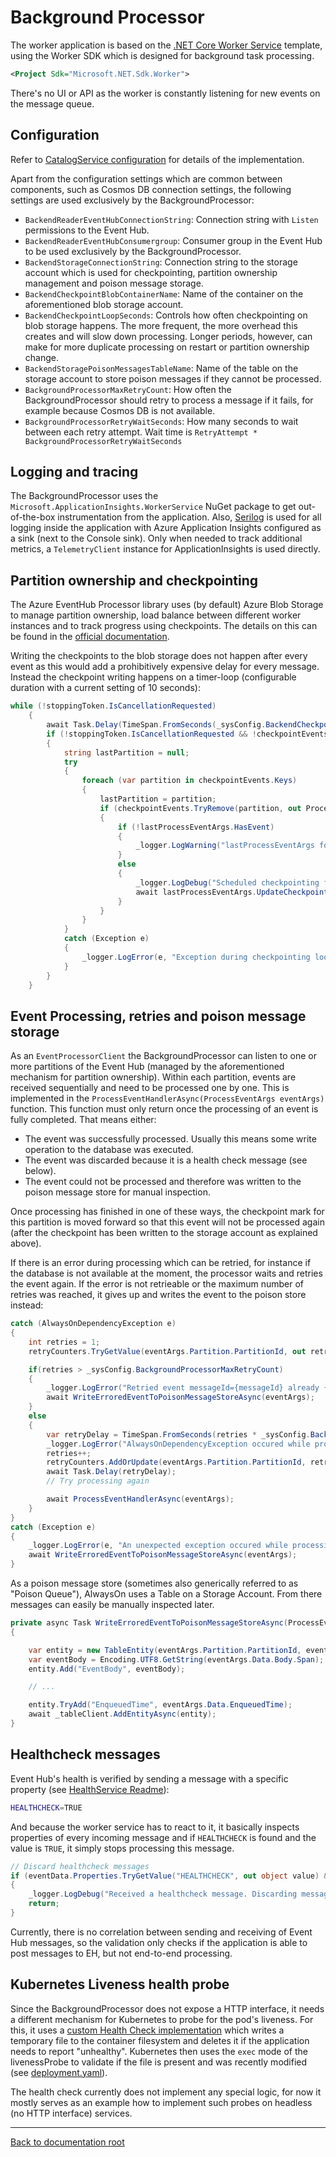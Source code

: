 # Background Processor

The worker application is based on the [.NET Core Worker Service](https://learn.microsoft.com/aspnet/core/fundamentals/host/hosted-services?view=aspnetcore-5.0&tabs=visual-studio) template, using the Worker SDK which is designed for background task processing.

```xml
<Project Sdk="Microsoft.NET.Sdk.Worker">
```

There's no UI or API as the worker is constantly listening for new events on the message queue.

## Configuration

Refer to [CatalogService configuration](../AlwaysOn.CatalogService/README.md#Configuration) for details of the implementation.

Apart from the configuration settings which are common between components, such as Cosmos DB connection settings, the following settings are used exclusively by the BackgroundProcessor:

- `BackendReaderEventHubConnectionString`: Connection string with `Listen` permissions to the Event Hub.
- `BackendReaderEventHubConsumergroup`: Consumer group in the Event Hub to be used exclusively by the BackgroundProcessor.
- `BackendStorageConnectionString`: Connection string to the storage account which is used for checkpointing, partition ownership management and poison message storage.
- `BackendCheckpointBlobContainerName`: Name of the container on the aforementioned blob storage account.
- `BackendCheckpointLoopSeconds`: Controls how often checkpointing on blob storage happens. The more frequent, the more overhead this creates and will slow down processing. Longer periods, however, can make for more duplicate processing on restart or partition ownership change.
- `BackendStoragePoisonMessagesTableName`: Name of the table on the storage account to store poison messages if they cannot be processed.
- `BackgroundProcessorMaxRetryCount`: How often the BackgroundProcessor should retry to process a message if it fails, for example because Cosmos DB is not available.
- `BackgroundProcessorRetryWaitSeconds`: How many seconds to wait between each retry attempt. Wait time is `RetryAttempt * BackgroundProcessorRetryWaitSeconds`

## Logging and tracing

The BackgroundProcessor uses the `Microsoft.ApplicationInsights.WorkerService` NuGet package to get out-of-the-box instrumentation from the application. Also, [Serilog](https://github.com/serilog/serilog-extensions-logging) is used for all logging inside the application with Azure Application Insights configured as a sink (next to the Console sink). Only when needed to track additional metrics, a `TelemetryClient` instance for ApplicationInsights is used directly.

## Partition ownership and checkpointing

The Azure EventHub Processor library uses (by default) Azure Blob Storage to manage partition ownership, load balance between different worker instances and to track progress using checkpoints. The details on this can be found in the [official documentation](https://learn.microsoft.com/azure/event-hubs/event-processor-balance-partition-load#partition-ownership-tracking).

Writing the checkpoints to the blob storage does not happen after every event as this would add a prohibitively expensive delay for every message. Instead the checkpoint writing happens on a timer-loop (configurable duration with a current setting of 10 seconds):

```csharp
while (!stoppingToken.IsCancellationRequested)
    {
        await Task.Delay(TimeSpan.FromSeconds(_sysConfig.BackendCheckpointLoopSeconds), stoppingToken);
        if (!stoppingToken.IsCancellationRequested && !checkpointEvents.IsEmpty)
        {
            string lastPartition = null;
            try
            {
                foreach (var partition in checkpointEvents.Keys)
                {
                    lastPartition = partition;
                    if (checkpointEvents.TryRemove(partition, out ProcessEventArgs lastProcessEventArgs))
                    {
                        if (!lastProcessEventArgs.HasEvent)
                        {
                            _logger.LogWarning("lastProcessEventArgs for partiton={partition} has no event. Nothing to be checkpointed", partition);
                        }
                        else
                        {
                            _logger.LogDebug("Scheduled checkpointing for partition {partition}. Offset={offset}", partition, lastProcessEventArgs.Data.Offset);
                            await lastProcessEventArgs.UpdateCheckpointAsync();
                        }
                    }
                }
            }
            catch (Exception e)
            {
                _logger.LogError(e, "Exception during checkpointing loop for partition={lastPartition}", lastPartition);
            }
        }
    }
```

## Event Processing, retries and poison message storage

As an `EventProcessorClient` the BackgroundProcessor can listen to one or more partitions of the Event Hub (managed by the aforementioned mechanism for partition ownership). Within each partition, events are received sequentially and need to be processed one by one. This is implemented in the `ProcessEventHandlerAsync(ProcessEventArgs eventArgs)` function. This function must only return once the processing of an event is fully completed. That means either:

- The event was successfully processed. Usually this means some write operation to the database was executed.
- The event was discarded because it is a health check message (see below).
- The event could not be processed and therefore was written to the poison message store for manual inspection.

Once processing has finished in one of these ways, the checkpoint mark for this partition is moved forward so that this event will not be processed again (after the checkpoint has been written to the storage account as explained above).

If there is an error during processing which can be retried, for instance if the database is not available at the moment, the processor waits and retries the event again. If the error is not retrieable or the maximum number of retries was reached, it gives up and writes the event to the poison store instead:

```csharp
catch (AlwaysOnDependencyException e)
{
    int retries = 1;
    retryCounters.TryGetValue(eventArgs.Partition.PartitionId, out retries);

    if(retries > _sysConfig.BackgroundProcessorMaxRetryCount)
    {
        _logger.LogError("Retried event messageId={messageId} already {retries}/{maxRetries} times. Giving up, writing Event to poision queue.", eventArgs.Data.MessageId, retries, _sysConfig.BackgroundProcessorMaxRetryCount);
        await WriteErroredEventToPoisonMessageStoreAsync(eventArgs);
    }
    else
    {
        var retryDelay = TimeSpan.FromSeconds(retries * _sysConfig.BackgroundProcessorRetryWaitSeconds); // Exponential backoff
        _logger.LogError("AlwaysOnDependencyException occured while processing event messageId={messageId}, StatusCode={statusCode}. Will retry after {retryDelay}. Retry attempt: {retry}/{maxRetries}", eventArgs.Data.MessageId, e.StatusCode, retryDelay, retries, _sysConfig.BackgroundProcessorMaxRetryCount);
        retries++;
        retryCounters.AddOrUpdate(eventArgs.Partition.PartitionId, retries, (key, existingValue) => { return retries; }); // Update retry counter for this partition
        await Task.Delay(retryDelay);
        // Try processing again

        await ProcessEventHandlerAsync(eventArgs);
    }
}
catch (Exception e)
{
    _logger.LogError(e, "An unexpected exception occured while processing event messageId={messageId}. Cannot process, writing event to poision queue.", eventArgs.Data.MessageId);
    await WriteErroredEventToPoisonMessageStoreAsync(eventArgs);
}
```

As a poison message store (sometimes also generically referred to as "Poison Queue"), AlwaysOn uses a Table on a Storage Account. From there messages can easily be manually inspected later.

```csharp
private async Task WriteErroredEventToPoisonMessageStoreAsync(ProcessEventArgs eventArgs)
{

    var entity = new TableEntity(eventArgs.Partition.PartitionId, eventArgs.Data.MessageId);
    var eventBody = Encoding.UTF8.GetString(eventArgs.Data.Body.Span);
    entity.Add("EventBody", eventBody);

    // ...

    entity.TryAdd("EnqueuedTime", eventArgs.Data.EnqueuedTime);
    await _tableClient.AddEntityAsync(entity);
}
```

## Healthcheck messages

Event Hub's health is verified by sending a message with a specific property (see [HealthService Readme](/src/app/AlwaysOn.HealthService/README.md)):

```bash
HEALTHCHECK=TRUE
```

And because the worker service has to react to it, it basically inspects properties of every incoming message and if `HEALTHCHECK` is found and the value is `TRUE`, it simply stops processing this message.

```csharp
// Discard healthcheck messages
if (eventData.Properties.TryGetValue("HEALTHCHECK", out object value) && (string)value == "TRUE")
{
    _logger.LogDebug("Received a healthcheck message. Discarding message");
    return;
}
```

Currently, there is no correlation between sending and receiving of Event Hub messages, so the validation only checks if the application is able to post messages to EH, but not end-to-end processing.

## Kubernetes Liveness health probe

Since the BackgroundProcessor does not expose a HTTP interface, it needs a different mechanism for Kubernetes to probe for the pod's liveness. For this, it uses a [custom Health Check implementation](/src/app/AlwaysOn.BackgroundProcessor/HealthCheckPublisher.cs) which writes a temporary file to the container filesystem and deletes it if the application needs to report "unhealthy". Kubernetes then uses the `exec` mode of the livenessProbe to validate if the file is present and was recently modified (see [deployment.yaml](/src/app/charts/backgroundprocessor/templates/deployment.yaml)).

The health check currently does not implement any special logic, for now it mostly serves as an example how to implement such probes on headless (no HTTP interface) services.

---

[Back to documentation root](/docs/README.md)
